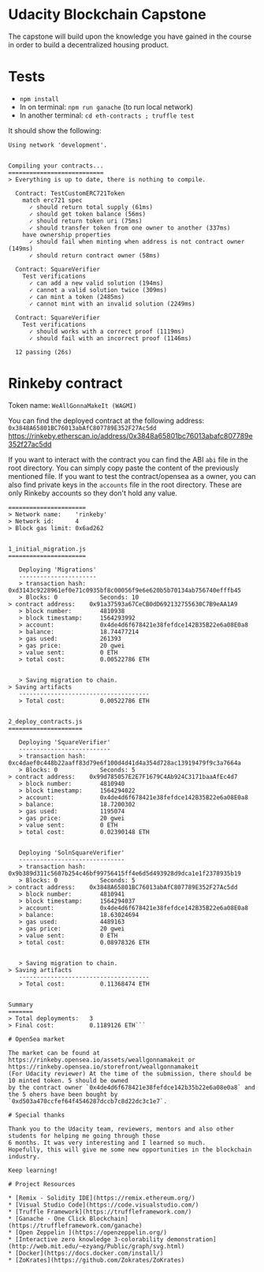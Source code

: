# Udacity Blockchain Capstone

The capstone will build upon the knowledge you have gained in the course in order to build a decentralized housing product. 

# Tests

* `npm install`
* In on terminal: `npm run ganache` (to run local network) 
* In another terminal: `cd eth-contracts ; truffle test`

It should show the following:

```
Using network 'development'.


Compiling your contracts...
===========================
> Everything is up to date, there is nothing to compile.

  Contract: TestCustomERC721Token
    match erc721 spec
      ✓ should return total supply (61ms)
      ✓ should get token balance (56ms)
      ✓ should return token uri (75ms)
      ✓ should transfer token from one owner to another (337ms)
    have ownership properties
      ✓ should fail when minting when address is not contract owner (149ms)
      ✓ should return contract owner (58ms)

  Contract: SquareVerifier
    Test verifications
      ✓ can add a new valid solution (194ms)
      ✓ cannot a valid solution twice (309ms)
      ✓ can mint a token (2485ms)
      ✓ cannot mint with an invalid solution (2249ms)

  Contract: SquareVerifier
    Test verifications
      ✓ should works with a correct proof (1119ms)
      ✓ should fail with an incorrect proof (1146ms)

  12 passing (26s)    
```

# Rinkeby contract

Token name: `WeAllGonnaMakeIt (WAGMI)`

You can find the deployed contract at the following address:
`0x3848A65801BC76013abAfC807789E352F27Ac5dd`
https://rinkeby.etherscan.io/address/0x3848a65801bc76013abafc807789e352f27ac5dd

If you want to interact with the contract you can find the ABI `abi` file in the root directory.
You can simply copy paste the content of the previously mentioned file.
If you want to test the contract/opensea as a owner, you can also find private keys in the `accounts` file in the root directory.
These are only Rinkeby accounts so they don't hold any value.

```Starting migrations...
======================
> Network name:    'rinkeby'
> Network id:      4
> Block gas limit: 0x6ad262


1_initial_migration.js
======================

   Deploying 'Migrations'
   ----------------------
   > transaction hash:    0xd3143c9228961ef0e71c0935bf8c00056f9e6e620b5b70134ab756740efffb45
   > Blocks: 0            Seconds: 10                                                                                                          > contract address:    0x91a37593a67CeCB0dD692132755630C7B9eAA1A9
   > block number:        4810938
   > block timestamp:     1564293992
   > account:             0x4de4d6f678421e38fefdce142B35B22e6a08E0a8
   > balance:             18.74477214
   > gas used:            261393
   > gas price:           20 gwei
   > value sent:          0 ETH
   > total cost:          0.00522786 ETH


   > Saving migration to chain.                                                                                                                > Saving artifacts
   -------------------------------------
   > Total cost:          0.00522786 ETH


2_deploy_contracts.js
=====================

   Deploying 'SquareVerifier'
   --------------------------
   > transaction hash:    0xc4daef0c448b22aaff83d79e6f100d4d41d4a354d728ac13919479f9c3a7664a
   > Blocks: 0            Seconds: 5                                                                                                           > contract address:    0x99d785057E2E7F1679C4Ab924C3171baaAfEc4d7
   > block number:        4810940
   > block timestamp:     1564294022
   > account:             0x4de4d6f678421e38fefdce142B35B22e6a08E0a8
   > balance:             18.7200302
   > gas used:            1195074
   > gas price:           20 gwei
   > value sent:          0 ETH
   > total cost:          0.02390148 ETH


   Deploying 'SolnSquareVerifier'
   ------------------------------
   > transaction hash:    0x9b389d311c5607b254c46bf99756415ff4e6d5d493928d9dca1e1f2378935b19
   > Blocks: 0            Seconds: 5                                                                                                           > contract address:    0x3848A65801BC76013abAfC807789E352F27Ac5dd
   > block number:        4810941
   > block timestamp:     1564294037
   > account:             0x4de4d6f678421e38fefdce142B35B22e6a08E0a8
   > balance:             18.63024694
   > gas used:            4489163
   > gas price:           20 gwei
   > value sent:          0 ETH
   > total cost:          0.08978326 ETH


   > Saving migration to chain.                                                                                                                > Saving artifacts
   -------------------------------------
   > Total cost:          0.11368474 ETH


Summary
=======
> Total deployments:   3
> Final cost:          0.1189126 ETH```

# OpenSea market

The market can be found at https://rinkeby.opensea.io/assets/weallgonnamakeit or https://rinkeby.opensea.io/storefront/weallgonnamakeit
(For Udacity reviewer) At the time of the submission, there should be 10 minted token. 5 should be owned
by the contract owner `0x4de4d6f678421e38fefdce142b35b22e6a08e0a8` and the 5 ohers have been bought by
`0xd503a470ccfef64f4546287dccb7c8d22dc3c1e7`.

# Special thanks

Thank you to the Udacity team, reviewers, mentors and also other students for helping me going through those
6 months. It was very interesting and I learned so much.
Hopefully, this will give me some new opportunities in the blockchain industry.

Keep learning!

# Project Resources

* [Remix - Solidity IDE](https://remix.ethereum.org/)
* [Visual Studio Code](https://code.visualstudio.com/)
* [Truffle Framework](https://truffleframework.com/)
* [Ganache - One Click Blockchain](https://truffleframework.com/ganache)
* [Open Zeppelin ](https://openzeppelin.org/)
* [Interactive zero knowledge 3-colorability demonstration](http://web.mit.edu/~ezyang/Public/graph/svg.html)
* [Docker](https://docs.docker.com/install/)
* [ZoKrates](https://github.com/Zokrates/ZoKrates)
